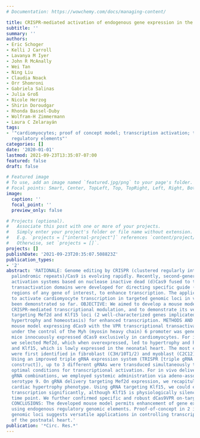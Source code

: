 ```yaml
---
# Documentation: https://wowchemy.com/docs/managing-content/

title: CRISPR-mediated activation of endogenous gene expression in the postnatal heart
subtitle: ''
summary: ''
authors:
- Eric Schoger
- Kelli J Carroll
- Lavanya M Iyer
- John R McAnally
- Wei Tan
- Ning Liu
- Claudia Noack
- Orr Shomroni
- Gabriela Salinas
- Julia Groß
- Nicole Herzog
- Shirin Doroudgar
- Rhonda Bassel-Duby
- Wolfram-H Zimmermann
- Laura C Zelarayán
tags:
- '"cardiomyocytes; proof of concept model; transcription activation; transcriptional
  regulatory elements"'
categories: []
date: '2020-01-01'
lastmod: 2021-09-23T13:35:07-07:00
featured: false
draft: false

# Featured image
# To use, add an image named `featured.jpg/png` to your page's folder.
# Focal points: Smart, Center, TopLeft, Top, TopRight, Left, Right, BottomLeft, Bottom, BottomRight.
image:
  caption: ''
  focal_point: ''
  preview_only: false

# Projects (optional).
#   Associate this post with one or more of your projects.
#   Simply enter your project's folder or file name without extension.
#   E.g. `projects = ["internal-project"]` references `content/project/deep-learning/index.md`.
#   Otherwise, set `projects = []`.
projects: []
publishDate: '2021-09-23T20:35:07.508823Z'
publication_types:
- '2'
abstract: 'RATIONALE: Genome editing by CRISPR (clustered regularly interspaced short
  palindromic repeats)/Cas9 is evolving rapidly. Recently, second-generation CRISPR/Cas9
  activation systems based on nuclease inactive dead (d)Cas9 fused to transcriptional
  transactivation domains were developed for directing specific guide (g)RNAs to regulatory
  regions of any gene of interest, to enhance transcription. The application of dCas9
  to activate cardiomyocyte transcription in targeted genomic loci in vivo has not
  been demonstrated so far. OBJECTIVE: We aimed to develop a mouse model for cardiomyocyte-specific,
  CRISPR-mediated transcriptional modulation, and to demonstrate its versatility by
  targeting Mef2d and Klf15 loci (2 well-characterized genes implicated in cardiac
  hypertrophy and homeostasis) for enhanced transcription. METHODS AND RESULTS: A
  mouse model expressing dCas9 with the VPR transcriptional transactivation domains
  under the control of the Myh (myosin heavy chain) 6 promoter was generated. These
  mice innocuously expressed dCas9 exclusively in cardiomyocytes. For initial proof-of-concept,
  we selected Mef2d, which when overexpressed, led to hypertrophy and heart failure,
  and Klf15, which is lowly expressed in the neonatal heart. The most effective gRNAs
  were first identified in fibroblast (C3H/10T1/2) and myoblast (C2C12) cell lines.
  Using an improved triple gRNA expression system (TRISPR [triple gRNA expression
  construct]), up to 3 different gRNAs were transduced simultaneously to identify
  optimal conditions for transcriptional activation. For in vivo delivery of the validated
  gRNA combinations, we employed systemic administration via adeno-associated virus
  serotype 9. On gRNA delivery targeting Mef2d expression, we recapitulated the anticipated
  cardiac hypertrophy phenotype. Using gRNA targeting Klf15, we could enhance its
  transcription significantly, although Klf15 is physiologically silenced at that
  time point. We further confirmed specific and robust dCas9VPR on-target effects.
  CONCLUSIONS: The developed mouse model permits enhancement of gene expression by
  using endogenous regulatory genomic elements. Proof-of-concept in 2 independent
  genomic loci suggests versatile applications in controlling transcription in cardiomyocytes
  of the postnatal heart.'
publication: '*Circ. Res.*'
---
```

